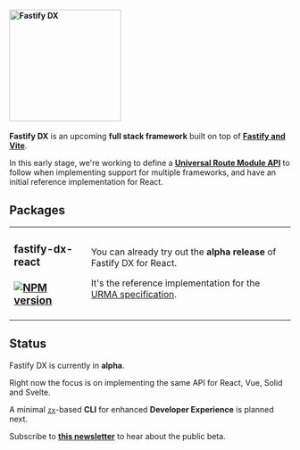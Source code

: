 
#### <img width="200px" alt="Fastify DX" src="https://user-images.githubusercontent.com/12291/163095704-d1bd8541-ecde-4707-8068-17d2fd725c01.svg">

**Fastify DX** is an upcoming **full stack framework** built on top of [**Fastify and Vite**](https://fastify-vite.dev).

In this early stage, we're working to define a [**Universal Route Module API**](https://github.com/fastify/fastify-dx/blob/main/URMA.md) to follow when implementing support for multiple frameworks, and have an initial reference implementation for React.

## Packages

<table>
<tr>
<td>

### fastify-dx-react<br><br>[![NPM version](https://img.shields.io/npm/v/fastify-dx-react.svg?style=flat)](https://www.npmjs.com/package/fastify-dx-react) 
 
</td>
<td>

You can already try out the **alpha release** of Fastify DX for React.

It's the reference implementation for the [URMA specification](https://github.com/fastify/fastify-dx/blob/main/URMA.md).
</td>
</tr>
</table>  

## Status

Fastify DX is currently in **alpha**.

Right now the focus is on implementing the same API for React, Vue, Solid and Svelte.

A minimal [`zx`](https://github.com/google/zx)-based **CLI** for enhanced **Developer Experience** is planned next.

Subscribe to [**this newsletter**](https://www.getrevue.co/profile/fastify-dx) to hear about the public beta.
